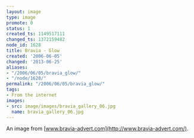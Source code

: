 ```yaml
---
layout: image
type: image
promote: 0
status: 1
created_ts: 1149517111
changed_ts: 1372159482
node_id: 1628
title: Bravia - Glow
created: '2006-06-05'
changed: '2013-06-25'
aliases:
- "/2006/06/05/bravia_glow/"
- "/node/1628/"
permalink: "/2006/06/05/bravia_glow/"
tags:
- From the internet
images:
- src: image/images/bravia_gallery_06.jpg
  name: bravia_gallery_06.jpg
---
```

An image from [www.bravia-advert.com](http://www.bravia-advert.com/).
